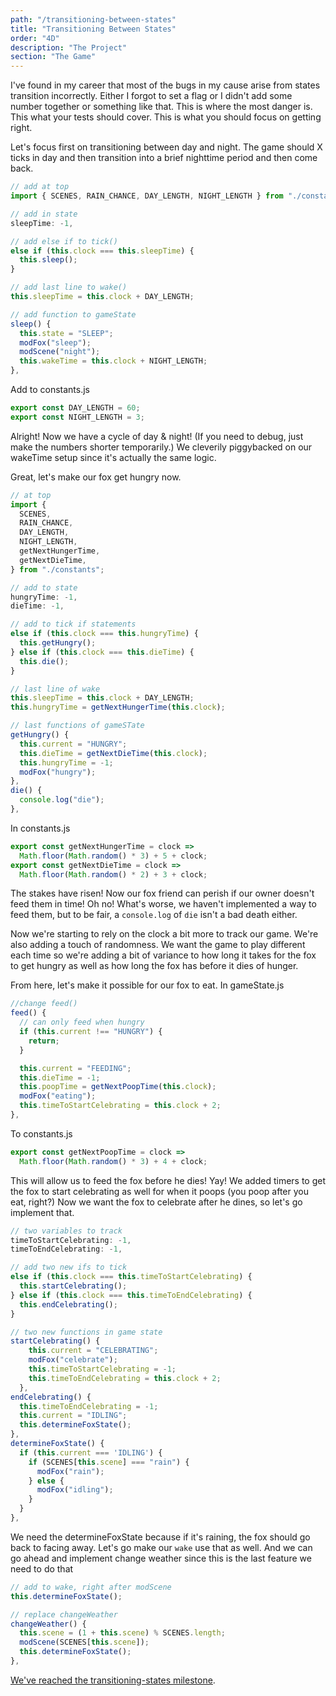 ```yaml
---
path: "/transitioning-between-states"
title: "Transitioning Between States"
order: "4D"
description: "The Project"
section: "The Game"
---
```


I've found in my career that most of the bugs in my cause arise from states transition incorrectly. Either I forgot to set a flag or I didn't add some number together or something like that. This is where the most danger is. This what your tests should cover. This is what you should focus on getting right.

Let's focus first on transitioning between day and night. The game should X ticks in day and then transition into a brief nighttime period and then come back.

```javascript
// add at top
import { SCENES, RAIN_CHANCE, DAY_LENGTH, NIGHT_LENGTH } from "./constants";

// add in state
sleepTime: -1,

// add else if to tick()
else if (this.clock === this.sleepTime) {
  this.sleep();
}

// add last line to wake()
this.sleepTime = this.clock + DAY_LENGTH;

// add function to gameState
sleep() {
  this.state = "SLEEP";
  modFox("sleep");
  modScene("night");
  this.wakeTime = this.clock + NIGHT_LENGTH;
},
```

Add to constants.js

```javascript
export const DAY_LENGTH = 60;
export const NIGHT_LENGTH = 3;
```

Alright! Now we have a cycle of day & night! (If you need to debug, just make the numbers shorter temporarily.) We cleverily piggybacked on our wakeTime setup since it's actually the same logic.

Great, let's make our fox get hungry now.

```javascript
// at top
import {
  SCENES,
  RAIN_CHANCE,
  DAY_LENGTH,
  NIGHT_LENGTH,
  getNextHungerTime,
  getNextDieTime,
} from "./constants";

// add to state
hungryTime: -1,
dieTime: -1,

// add to tick if statements
else if (this.clock === this.hungryTime) {
  this.getHungry();
} else if (this.clock === this.dieTime) {
  this.die();
}

// last line of wake
this.sleepTime = this.clock + DAY_LENGTH;
this.hungryTime = getNextHungerTime(this.clock);

// last functions of gameSTate
getHungry() {
  this.current = "HUNGRY";
  this.dieTime = getNextDieTime(this.clock);
  this.hungryTime = -1;
  modFox("hungry");
},
die() {
  console.log("die");
},
```

In constants.js

```javascript
export const getNextHungerTime = clock =>
  Math.floor(Math.random() * 3) + 5 + clock;
export const getNextDieTime = clock =>
  Math.floor(Math.random() * 2) + 3 + clock;
```

The stakes have risen! Now our fox friend can perish if our owner doesn't feed them in time! Oh no! What's worse, we haven't implemented a way to feed them, but to be fair, a `console.log` of `die` isn't a bad death either.

Now we're starting to rely on the clock a bit more to track our game. We're also adding a touch of randomness. We want the game to play different each time so we're adding a bit of variance to how long it takes for the fox to get hungry as well as how long the fox has before it dies of hunger.

From here, let's make it possible for our fox to eat. In gameState.js

```javascript
//change feed()
feed() {
  // can only feed when hungry
  if (this.current !== "HUNGRY") {
    return;
  }

  this.current = "FEEDING";
  this.dieTime = -1;
  this.poopTime = getNextPoopTime(this.clock);
  modFox("eating");
  this.timeToStartCelebrating = this.clock + 2;
},
```

To constants.js

```javascript
export const getNextPoopTime = clock =>
  Math.floor(Math.random() * 3) + 4 + clock;
```

This will allow us to feed the fox before he dies! Yay! We added timers to get the fox to start celebrating as well for when it poops (you poop after you eat, right?) Now we want the fox to celebrate after he dines, so let's go implement that.

```javascript
// two variables to track
timeToStartCelebrating: -1,
timeToEndCelebrating: -1,

// add two new ifs to tick
else if (this.clock === this.timeToStartCelebrating) {
  this.startCelebrating();
} else if (this.clock === this.timeToEndCelebrating) {
  this.endCelebrating();
}

// two new functions in game state
startCelebrating() {
    this.current = "CELEBRATING";
    modFox("celebrate");
    this.timeToStartCelebrating = -1;
    this.timeToEndCelebrating = this.clock + 2;
  },
endCelebrating() {
  this.timeToEndCelebrating = -1;
  this.current = "IDLING";
  this.determineFoxState();
},
determineFoxState() {
  if (this.current === 'IDLING') {
    if (SCENES[this.scene] === "rain") {
      modFox("rain");
    } else {
      modFox("idling");
    }
  }
},
```

We need the determineFoxState because if it's raining, the fox should go back to facing away. Let's go make our `wake` use that as well. And we can go ahead and implement change weather since this is the last feature we need to do that

```javascript
// add to wake, right after modScene
this.determineFoxState();

// replace changeWeather
changeWeather() {
  this.scene = (1 + this.scene) % SCENES.length;
  modScene(SCENES[this.scene]);
  this.determineFoxState();
},
```

[We've reached the transitioning-states milestone][states].

[states]: https://github.com/btholt/project-files-for-fox-game/tree/master/transitioning-states
